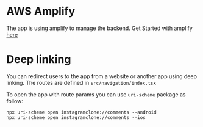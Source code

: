 # AWS Amplify
The app is using amplify to manage the backend.
Get Started with amplify [here](https://docs.amplify.aws/react-native/start/getting-started/introduction/) 

# Deep linking
You can redirect users to the app from a website or another app using deep linking.
The routes are defined in `src/navigation/index.tsx`

To open the app with route params you can use `uri-scheme` package as follow:
```shell
npx uri-scheme open instagramclone://comments --android
npx uri-scheme open instagramclone://comments --ios
```